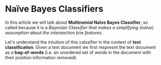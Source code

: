 # Naïve Bayes Classifiers

In this article we will talk about **Multinomial Naïve Bayes Classifier**,
so called because it is a *Bayesian Classifier that makes a simplifying (naïve)
assumption about the interaaction b/w features*.

Let's understand the intuition of this calssifier in the context of **text classification**.
Given a text document we first respresnt the text document as a **bag-of-words** 
(i.e. an unordered set of words in the document with their position information removed).

